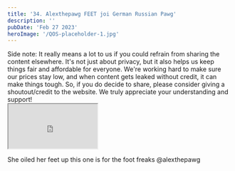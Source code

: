 ```yaml
---
title: '34. Alexthepawg FEET joi German Russian Pawg'
description: ''
pubDate: 'Feb 27 2023'
heroImage: '/QOS-placeholder-1.jpg'
---
```

<div class="video_paragraph_header"> Side note: It really means a lot to us if you could refrain from sharing the content elsewhere. It's not just about privacy, but it also helps us keep things fair and affordable for everyone. We're working hard to make sure our prices stay low, and when content gets leaked without credit, it can make things tough. So, if you do decide to share, please consider giving a shoutout/credit to the website. We truly appreciate your understanding and support!</div>

<iframe src="https://drive.google.com/file/d/1S0eIsidysELcOpwRc043IpxeMwBicbaT/preview" width="200" height="100" allow="autoplay" allowfullscreen="allowfullscreen"></iframe>

She oiled her feet up this one is for the foot freaks @alexthepawg
<br>
<br>
<!---<a class="read_more" href="https://drive.google.com/file/d/1S0eIsidysELcOpwRc043IpxeMwBicbaT/view?usp=sharing">Download</a>--->